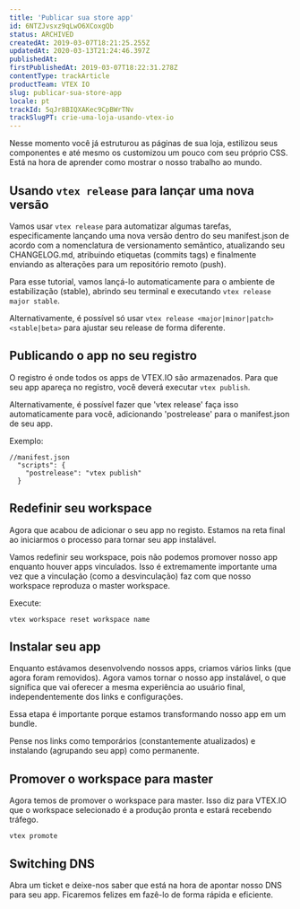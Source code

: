 ```yaml
---
title: 'Publicar sua store app'
id: 6NTZJvsxz9qLwO6XCoxgQb
status: ARCHIVED
createdAt: 2019-03-07T18:21:25.255Z
updatedAt: 2020-03-13T21:24:46.397Z
publishedAt: 
firstPublishedAt: 2019-03-07T18:22:31.278Z
contentType: trackArticle
productTeam: VTEX IO
slug: publicar-sua-store-app
locale: pt
trackId: 5qJr8BIQXAKec9CpBWrTNv
trackSlugPT: crie-uma-loja-usando-vtex-io
---
```


Nesse momento você já estruturou as páginas de sua loja, estilizou seus componentes e até mesmo os customizou um pouco com seu próprio CSS. Está na hora de aprender como mostrar o nosso trabalho ao mundo.

## Usando `vtex release` para lançar uma nova versão

Vamos usar `vtex release` para automatizar algumas tarefas, especificamente lançando uma nova versão dentro do seu manifest.json de acordo com a nomenclatura de versionamento semântico, atualizando seu CHANGELOG.md, atribuindo etiquetas (commits tags) e finalmente enviando as alterações para um repositório remoto (push).

Para esse tutorial, vamos lançá-lo automaticamente para o ambiente de estabilização (stable), abrindo seu terminal e executando `vtex release major stable`.

Alternativamente, é possível só usar `vtex release <major|minor|patch> <stable|beta>` para ajustar seu release de forma diferente.

## Publicando o app no seu registro

O registro é onde todos os apps de VTEX.IO são armazenados. Para que seu app apareça no registro, você deverá executar `vtex publish`.

Alternativamente, é possível fazer que 'vtex release' faça isso automaticamente para você, adicionando 'postrelease' para o manifest.json de seu app.

Exemplo:

```
//manifest.json
  "scripts": {
    "postrelease": "vtex publish"
  }
```

## Redefinir seu workspace

Agora que acabou de adicionar o seu app no registo. Estamos na reta final ao iniciarmos o processo para tornar seu app instalável.

Vamos redefinir seu workspace, pois não podemos promover nosso app enquanto houver apps  vinculados. Isso é extremamente importante uma vez que a vinculação (como a desvinculação) faz com que nosso workspace reproduza o master workspace.

Execute:

`vtex workspace reset workspace name`

## Instalar seu app

Enquanto estávamos desenvolvendo nossos apps, criamos vários links (que agora foram removidos). Agora vamos tornar o nosso app instalável, o que significa que vai oferecer a mesma experiência ao usuário final, independentemente dos links e configurações.

Essa etapa é importante porque estamos transformando nosso app em um bundle.

Pense nos links como temporários (constantemente atualizados) e instalando (agrupando seu app) como permanente.

## Promover o workspace para master  

Agora temos de promover o workspace para master. Isso diz para VTEX.IO que o workspace selecionado é a produção pronta e estará recebendo tráfego. 

```
vtex promote
```

## Switching DNS

Abra um ticket e deixe-nos saber que está na hora de apontar nosso DNS para seu app. Ficaremos felizes em fazê-lo de forma rápida e eficiente.

